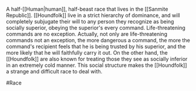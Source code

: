 A half-<span class="races">[[Human|human]]</span>, half-beast race that lives in the <span class="political-bodies-places">[[Sanmite Republic]]</span>.
<span class="races">[[Houndfolk]]</span> live in a strict hierarchy of dominance, and will completely subjugate their will to any person they recognize as being socially superior, obeying the superior's every command.
Life-threatening commands are no exception.
Actually, not only are life-threatening commands not an exception, the more dangerous a command, the more the command's recipient feels that he is being trusted by his superior, and the more likely that he will faithfully carry it out.
On the other hand, the <span class="races">[[Houndfolk]]</span> are also known for treating those they see as socially inferior in an extremely cold manner.  This social structure makes the <span class="races">[[Houndfolk]]</span> a strange and difficult race to deal with.

#Race